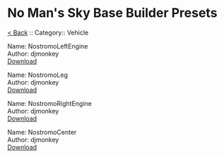 # No Man's Sky Base Builder Presets  

[< Back](https://charliebanks.github.io/nms-base-builder-presets/) :: Category:: Vehicle

Name: NostromoLeftEngine  
Author: djmonkey  
[Download](https://raw.githubusercontent.com/charliebanks/nms-base-builder-presets/master/Vehicle/djmonkey_NostromoLeftEngine.json)  

Name: NostromoLeg  
Author: djmonkey  
[Download](https://raw.githubusercontent.com/charliebanks/nms-base-builder-presets/master/Vehicle/djmonkey_NostromoLeg.json)  

Name: NostromoRightEngine  
Author: djmonkey  
[Download](https://raw.githubusercontent.com/charliebanks/nms-base-builder-presets/master/Vehicle/djmonkey_NostromoRightEngine.json)  

Name: NostromoCenter  
Author: djmonkey  
[Download](https://raw.githubusercontent.com/charliebanks/nms-base-builder-presets/master/Vehicle/djmonkey_NostromoCenter.json)  

